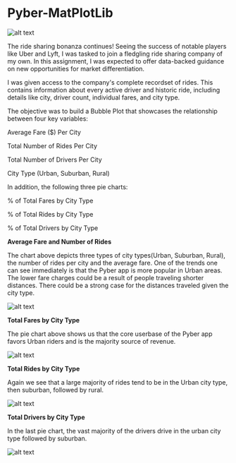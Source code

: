 # Pyber-MatPlotLib

![alt text](https://github.com/cgrinstead12/Pyber-MatPlotLib/blob/master/Images/Ride.png)

The ride sharing bonanza continues! Seeing the success of notable players like Uber and Lyft, I was tasked to join a fledgling ride sharing company of my own. In this assignment, I was expected to offer data-backed guidance on new opportunities for market differentiation.

I was given access to the company's complete recordset of rides. This contains information about every active driver and historic ride, including details like city, driver count, individual fares, and city type.

The objective was to build a Bubble Plot that showcases the relationship between four key variables:

Average Fare ($) Per City

Total Number of Rides Per City

Total Number of Drivers Per City

City Type (Urban, Suburban, Rural)

In addition, the following three pie charts:

% of Total Fares by City Type

% of Total Rides by City Type

% of Total Drivers by City Type


**Average Fare and Number of Rides** 

The chart above depicts three types of city types(Urban, Suburban, Rural), the number of rides per city and the average fare. One of the trends one can see immediately is that the Pyber app is more popular in Urban areas. The lower fare charges could be a result of people traveling shorter distances. There could be a strong case for the distances traveled given the city type. 

![alt text](https://github.com/cgrinstead12/Pyber-MatPlotLib/blob/master/Images/PyberRideSharingData2016.png)

**Total Fares by City Type**

The pie chart above shows us that the core userbase of the Pyber app favors Urban riders and is the majority source of revenue.

![alt text](https://github.com/cgrinstead12/Pyber-MatPlotLib/blob/master/Images/%25ofTotalFaresbyCityType.png)

**Total Rides by City Type**

Again we see that a large majority of rides tend to be in the Urban city type, then suburban, followed by rural. 

![alt text](https://github.com/cgrinstead12/Pyber-MatPlotLib/blob/master/Images/%25ofTotalRidesbyCityType.png)

**Total Drivers by City Type**

In the last pie chart, the vast majority of the drivers drive in the urban city type followed by suburban. 

![alt text](https://github.com/cgrinstead12/Pyber-MatPlotLib/blob/master/Images/%25ofTotalDriversbyCityType.png)